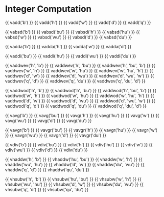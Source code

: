 # Integer Computation

{{ vadd('b') }}
{{ vadd('h') }}
{{ vadd('w') }}
{{ vadd('d') }}
{{ vadd('q') }}

{{ vabsd('b') }}
{{ vabsd('bu') }}
{{ vabsd('h') }}
{{ vabsd('hu') }}
{{ vabsd('w') }}
{{ vabsd('wu') }}
{{ vabsd('d') }}
{{ vabsd('du') }}

{{ vadda('b') }}
{{ vadda('h') }}
{{ vadda('w') }}
{{ vadda('d') }}

{{ vaddi('bu') }}
{{ vaddi('hu') }}
{{ vaddi('wu') }}
{{ vaddi('du') }}

{{ vaddwev('h', 'b') }}
{{ vaddwev('h', 'bu') }}
{{ vaddwev('h', 'bu', 'b') }}
{{ vaddwev('w', 'h') }}
{{ vaddwev('w', 'hu') }}
{{ vaddwev('w', 'hu', 'h') }}
{{ vaddwev('d', 'w') }}
{{ vaddwev('d', 'wu') }}
{{ vaddwev('d', 'wu', 'w') }}
{{ vaddwev('q', 'd') }}
{{ vaddwev('q', 'du') }}
{{ vaddwev('q', 'du', 'd') }}

{{ vaddwod('h', 'b') }}
{{ vaddwod('h', 'bu') }}
{{ vaddwod('h', 'bu', 'b') }}
{{ vaddwod('w', 'h') }}
{{ vaddwod('w', 'hu') }}
{{ vaddwod('w', 'hu', 'h') }}
{{ vaddwod('d', 'w') }}
{{ vaddwod('d', 'wu') }}
{{ vaddwod('d', 'wu', 'w') }}
{{ vaddwod('q', 'd') }}
{{ vaddwod('q', 'du') }}
{{ vaddwod('q', 'du', 'd') }}

{{ vavg('b') }}
{{ vavg('bu') }}
{{ vavg('h') }}
{{ vavg('hu') }}
{{ vavg('w') }}
{{ vavg('wu') }}
{{ vavg('d') }}
{{ vavg('du') }}

{{ vavgr('b') }}
{{ vavgr('bu') }}
{{ vavgr('h') }}
{{ vavgr('hu') }}
{{ vavgr('w') }}
{{ vavgr('wu') }}
{{ vavgr('d') }}
{{ vavgr('du') }}

{{ vdiv('b') }}
{{ vdiv('bu') }}
{{ vdiv('h') }}
{{ vdiv('hu') }}
{{ vdiv('w') }}
{{ vdiv('wu') }}
{{ vdiv('d') }}
{{ vdiv('du') }}

{{ vhaddw('h', 'b') }}
{{ vhaddw('hu', 'bu') }}
{{ vhaddw('w', 'h') }}
{{ vhaddw('wu', 'hu') }}
{{ vhaddw('d', 'w') }}
{{ vhaddw('du', 'wu') }}
{{ vhaddw('q', 'd') }}
{{ vhaddw('qu', 'du') }}

{{ vhsubw('h', 'b') }}
{{ vhsubw('hu', 'bu') }}
{{ vhsubw('w', 'h') }}
{{ vhsubw('wu', 'hu') }}
{{ vhsubw('d', 'w') }}
{{ vhsubw('du', 'wu') }}
{{ vhsubw('q', 'd') }}
{{ vhsubw('qu', 'du') }}
